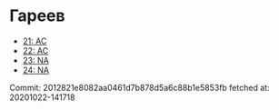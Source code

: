 # Гареев
- [21: AC](21.md)
- [22: AC](22.md)
- [23: NA](23.md)
- [24: NA](24.md)

Commit: 2012821e8082aa0461d7b878d5a6c88b1e5853fb
 fetched at: 20201022-141718
